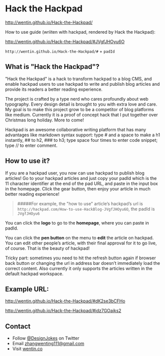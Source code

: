 Hack the Hackpad
================
http://wentin.github.io/Hack-the-Hackpad/

How to use guide (wriiten with hackpad, rendered by Hack the Hackpad):

http://wentin.github.io/Hack-the-Hackpad/#JVgfJHOyu6O

``http://wentin.github.io/Hack-the-Hackpad/#`` + ``padId``

What is "Hack the Hackpad"?
-------------------
"Hack the Hackpad" is a hack to transform hackpad to a blog CMS, and enable hackpad users to use hackpad to write and publish blog articles and provide its readers a better reading experience. 

The project is crafted by a type nerd who cares profoundly about web typography. Every design detail is brought to you with extra love and care. My goal is to make this project grow to be a competitor of blog platforms like medium. Currently it is a proof of concept hack that I put together over Christmas long holiday. More to come!

Hackpad is an awesome collaborative writing platform that has many advantages like markdown syntax support: type # and a space to make a h1 instantly, ## to h2, ### to h3; type space four times to enter code snippet; type // to enter comment.


How to use it?
-------------------
If you are a hackpad user, you now can use hackpad to publish blog articles! Go to your hackpad articles and just copy your padId which is the 11 character identifier at the end of the pad URL, and paste in the input box in the homepage. Click the gear button, then enjoy your article in much better reading experience!

> #####For example, the "how to use" article’s hackpad’s url is  `http://hackpad.com/How-to-use-HackBlog-JVgfJHOyu6O`, the padId is `JVgfJHOyu6`

You can click the **logo** to go to the **homepage**, where you can paste in padId.

You can click the **pen button** on the menu to **edit** the article on hackpad. You can edit other people’s article, with their final approval for it to go live, of course. That is the beauty of hackpad!

Tricky part: sometimes you need to hit the refresh button again if browser back button or changing the url in address bar doesn’t immediately load the correct content. Also currently it only supports the articles written in the default hackpad workspace.

Example URL:
-------------------
http://wentin.github.io/Hack-the-Hackpad/#dK2se3bCFHo

http://wentin.github.io/Hack-the-Hackpad/#idz7GOaiks2


Contact
-------------------
* Follow [@DesignJokes](http://twitter.com/DesignJokes) on Twitter
* Email <zhangwenting111@gmail.com>
* Visit [wentin.co](http://wentin.co)
